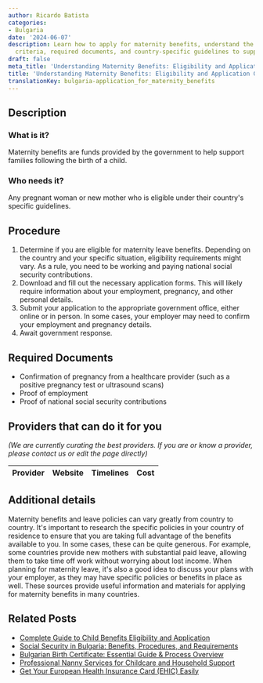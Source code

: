 ```yaml
---
author: Ricardo Batista
categories:
- Bulgaria
date: '2024-06-07'
description: Learn how to apply for maternity benefits, understand the eligibility
  criteria, required documents, and country-specific guidelines to support new mothers.
draft: false
meta_title: 'Understanding Maternity Benefits: Eligibility and Application Guide'
title: 'Understanding Maternity Benefits: Eligibility and Application Guide'
translationKey: bulgaria-application_for_maternity_benefits
---
```


## Description
### What is it?
Maternity benefits are funds provided by the government to help support families following the birth of a child. 

### Who needs it?
Any pregnant woman or new mother who is eligible under their country's specific guidelines. 

## Procedure
1. Determine if you are eligible for maternity leave benefits. Depending on the country and your specific situation, eligibility requirements might vary. As a rule, you need to be working and paying national social security contributions.
2. Download and fill out the necessary application forms. This will likely require information about your employment, pregnancy, and other personal details.
3. Submit your application to the appropriate government office, either online or in person. In some cases, your employer may need to confirm your employment and pregnancy details.
4. Await government response.

## Required Documents
- Confirmation of pregnancy from a healthcare provider (such as a positive pregnancy test or ultrasound scans)
- Proof of employment
- Proof of national social security contributions

## Providers that can do it for you

_(We are currently curating the best providers. If you are or know a provider, please contact us or edit the page directly)_

| Provider        |     Website     |     Timelines    |       Cost      |
| --------------- | --------------- |  :-------------: | :-------------: |

## Additional details
Maternity benefits and leave policies can vary greatly from country to country. It's important to research the specific policies in your country of residence to ensure that you are taking full advantage of the benefits available to you. In some cases, these can be quite generous. For example, some countries provide new mothers with substantial paid leave, allowing them to take time off work without worrying about lost income. When planning for maternity leave, it's also a good idea to discuss your plans with your employer, as they may have specific policies or benefits in place as well. These sources provide useful information and materials for applying for maternity benefits in many countries.


## Related Posts

- [Complete Guide to Child Benefits Eligibility and Application](https://tramitit.com/guides/bulgaria/application_for_child_benefits/)
- [Social Security in Bulgaria: Benefits, Procedures, and Requirements](https://tramitit.com/guides/bulgaria/application_for_social_security/)
- [Bulgarian Birth Certificate: Essential Guide & Process Overview](https://tramitit.com/guides/bulgaria/issuance_of_a_birth_certificate/)
- [Professional Nanny Services for Childcare and Household Support](https://tramitit.com/guides/bulgaria/application_for_nanny_services/)
- [Get Your European Health Insurance Card (EHIC) Easily](https://tramitit.com/guides/bulgaria/issuance_of_a_european_health_insurance_card/)